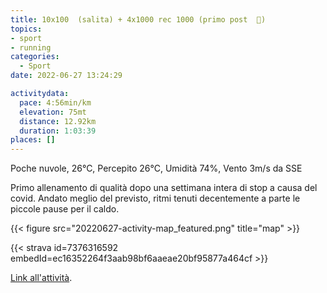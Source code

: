 ```yaml
---
title: 10x100  (salita) + 4x1000 rec 1000 (primo post  🦠)
topics:
- sport
- running
categories: 
  - Sport
date: 2022-06-27 13:24:29

activitydata:
  pace: 4:56min/km
  elevation: 75mt
  distance: 12.92km
  duration: 1:03:39
places: []
---
```


Poche nuvole, 26°C, Percepito 26°C, Umidità 74%, Vento 3m/s da SSE

<!--more-->

Primo allenamento di qualità dopo una settimana intera di stop a causa del covid. 
Andato meglio del previsto, ritmi tenuti decentemente a parte le piccole pause per il caldo.


{{<  figure src="20220627-activity-map_featured.png" title="map" >}}


{{< strava id=7376316592 embedId=ec16352264f3aab98bf6aaeae20bf95877a464cf >}}

[Link all'attività](https://strava.com/activities/7376316592).

